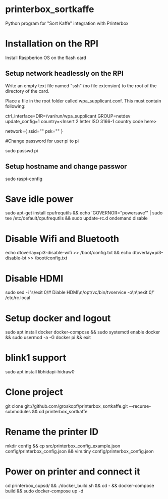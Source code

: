 # printerbox_sortkaffe
Python program for "Sort Kaffe" integration with Printerbox

# Installation on the RPI

Install Raspberion OS on the flash card

## Setup network headlessly on the RPI

Write an empty text file named "ssh" (no file extension) to the root of the directory of the card. 

Place a file in the root folder called wpa_supplicant.conf. This must contain following:

ctrl_interface=DIR=/var/run/wpa_supplicant GROUP=netdev
update_config=1
country=<Insert 2 letter ISO 3166-1 country code here>

network={
 ssid="<Name of your wireless LAN>"
 psk="<Password for your wireless LAN>"
}

#Change password for user pi to pi
 
sudo passwd pi

## Setup hostname and change passwor
sudo raspi-config 

# Save idle power
sudo apt-get install cpufrequtils &&
echo 'GOVERNOR="powersave"' | sudo tee /etc/default/cpufrequtils &&
sudo update-rc.d ondemand disable 

# Disable Wifi and Bluetooth
echo dtoverlay=pi3-disable-wifi >> /boot/config.txt &&
echo dtoverlay=pi3-disable-bt >> /boot/config.txt

# Disable HDMI
sudo sed -i 's/exit 0/# Diable HDMI\n\/opt\/vc\/bin\/tvservice -o\n\nexit 0/' /etc/rc.local

# Setup docker  and logout
sudo apt install docker docker-compose &&
sudo systemctl enable docker &&
sudo usermod -a -G docker pi &&
exit

# blink1 support
sudo apt install libhidapi-hidraw0

# Clone project
git clone git://github.com/groskopf/printerbox_sortkaffe.git --recurse-submodules &&
cd printerbox_sortkaffe

# Rename the printer ID
mkdir config &&
cp src/printerbox_config_example.json config/printerbox_config.json &&
vim.tiny config/printerbox_config.json 

# Power on printer and connect it
cd printerbox_cupsd/ && ./docker_build.sh && cd - &&
docker-compose build &&
sudo docker-compose up -d
